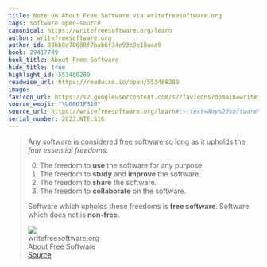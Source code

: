 ```yaml
---
title: Note on About Free Software via writefreesoftware.org
tags: software open-source
canonical: https://writefreesoftware.org/learn
author: writefreesoftware.org
author_id: 88bb8c70680f7bab6f34e93c9e18aaa9
book: 29417749
book_title: About Free Software
hide_title: true
highlight_id: 553488280
readwise_url: https://readwise.io/open/553488280
image:
favicon_url: https://s2.googleusercontent.com/s2/favicons?domain=writefreesoftware.org
source_emoji: "\U0001F310"
source_url: https://writefreesoftware.org/learn#:~:text=Any%20software%20is,not%20is%20**non-free**.
serial_number: 2023.NTE.516
---
```

> Any software is considered free software so long as it upholds the *four essential freedoms*:
> 
> 0.  The freedom to **use** the software for any purpose.
> 1.  The freedom to **study** and **improve** the software.
> 2.  The freedom to **share** the software.
> 3.  The freedom to **collaborate** on the software.
> 
> Software which upholds these freedoms is **free software**. Software which does not is **non-free**.
> <div class="quoteback-footer"><div class="quoteback-avatar"><img class="mini-favicon" src="https://s2.googleusercontent.com/s2/favicons?domain=writefreesoftware.org"></div><div class="quoteback-metadata"><div class="metadata-inner"><span style="display:none">FROM:</span><div aria-label="writefreesoftware.org" class="quoteback-author"> writefreesoftware.org</div><div aria-label="About Free Software" class="quoteback-title"> About Free Software</div></div></div><div class="quoteback-backlink"><a target="_blank" aria-label="go to the full text of this quotation" rel="noopener" href="https://writefreesoftware.org/learn#:~:text=Any%20software%20is,not%20is%20**non-free**." class="quoteback-arrow"> Source</a></div></div>